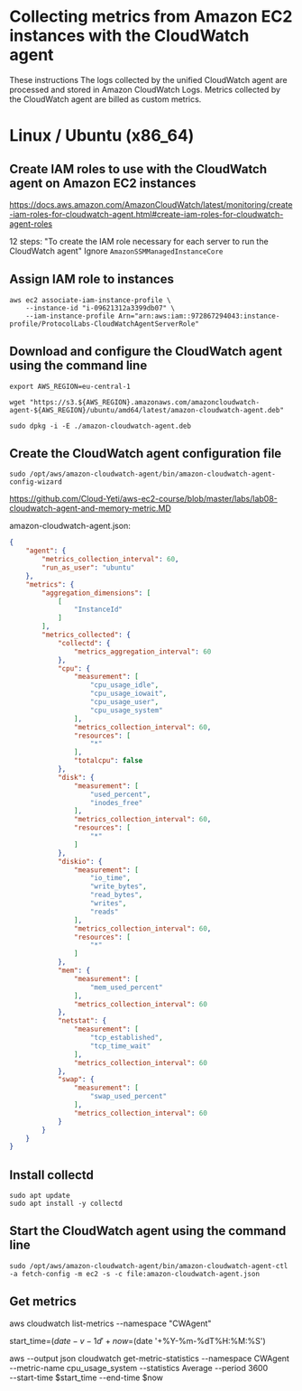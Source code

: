 # Collecting metrics from Amazon EC2 instances with the CloudWatch agent

These instructions 
The logs collected by the unified CloudWatch agent are processed and stored in Amazon CloudWatch Logs.
Metrics collected by the CloudWatch agent are billed as custom metrics.

# Linux / Ubuntu (x86_64)




## Create IAM roles to use with the CloudWatch agent on Amazon EC2 instances




https://docs.aws.amazon.com/AmazonCloudWatch/latest/monitoring/create-iam-roles-for-cloudwatch-agent.html#create-iam-roles-for-cloudwatch-agent-roles


12 steps: "To create the IAM role necessary for each server to run the CloudWatch agent"
Ignore `AmazonSSMManagedInstanceCore`

## Assign IAM role to instances

```
aws ec2 associate-iam-instance-profile \
    --instance-id "i-09621312a3399db07" \
    --iam-instance-profile Arn="arn:aws:iam::972867294043:instance-profile/ProtocolLabs-CloudWatchAgentServerRole"
```

<!-- ## Install AWS cli

```
curl "https://awscli.amazonaws.com/awscli-exe-linux-x86_64.zip" -o "awscliv2.zip"
sudo apt install -y unzip
unzip awscliv2.zip
sudo ./aws/install
```

Configure:

```
mkdir -p ~/.aws

echo "[AmazonCloudWatchAgent]
aws_access_key_id = my_access_key
aws_secret_access_key = my_secret_key
" >> ~/.aws/credentials
```

For `my_access_key` and `my_secret_key`, use the keys from the IAM user that has the permissions to write to Systems Manager Parameter Store. -->

## Download and configure the CloudWatch agent using the command line

```
export AWS_REGION=eu-central-1

wget "https://s3.${AWS_REGION}.amazonaws.com/amazoncloudwatch-agent-${AWS_REGION}/ubuntu/amd64/latest/amazon-cloudwatch-agent.deb"

sudo dpkg -i -E ./amazon-cloudwatch-agent.deb
```

## Create the CloudWatch agent configuration file

```
sudo /opt/aws/amazon-cloudwatch-agent/bin/amazon-cloudwatch-agent-config-wizard
```

https://github.com/Cloud-Yeti/aws-ec2-course/blob/master/labs/lab08-cloudwatch-agent-and-memory-metric.MD

amazon-cloudwatch-agent.json:

```json
{
	"agent": {
		"metrics_collection_interval": 60,
		"run_as_user": "ubuntu"
	},
	"metrics": {
		"aggregation_dimensions": [
			[
				"InstanceId"
			]
		],
		"metrics_collected": {
			"collectd": {
				"metrics_aggregation_interval": 60
			},
			"cpu": {
				"measurement": [
					"cpu_usage_idle",
					"cpu_usage_iowait",
					"cpu_usage_user",
					"cpu_usage_system"
				],
				"metrics_collection_interval": 60,
				"resources": [
					"*"
				],
				"totalcpu": false
			},
			"disk": {
				"measurement": [
					"used_percent",
					"inodes_free"
				],
				"metrics_collection_interval": 60,
				"resources": [
					"*"
				]
			},
			"diskio": {
				"measurement": [
					"io_time",
					"write_bytes",
					"read_bytes",
					"writes",
					"reads"
				],
				"metrics_collection_interval": 60,
				"resources": [
					"*"
				]
			},
			"mem": {
				"measurement": [
					"mem_used_percent"
				],
				"metrics_collection_interval": 60
			},
			"netstat": {
				"measurement": [
					"tcp_established",
					"tcp_time_wait"
				],
				"metrics_collection_interval": 60
			},
			"swap": {
				"measurement": [
					"swap_used_percent"
				],
				"metrics_collection_interval": 60
			}
		}
	}
}
```


## Install collectd

```
sudo apt update
sudo apt install -y collectd
```

## Start the CloudWatch agent using the command line

```
sudo /opt/aws/amazon-cloudwatch-agent/bin/amazon-cloudwatch-agent-ctl -a fetch-config -m ec2 -s -c file:amazon-cloudwatch-agent.json
```


## Get metrics


aws cloudwatch list-metrics --namespace "CWAgent"


start_time=$(date -v-1d '+%Y-%m-%dT%H:%M:%S')
now=$(date '+%Y-%m-%dT%H:%M:%S')

aws --output json cloudwatch get-metric-statistics --namespace CWAgent \
    --metric-name cpu_usage_system --statistics Average  --period 3600 \
    --start-time $start_time --end-time $now